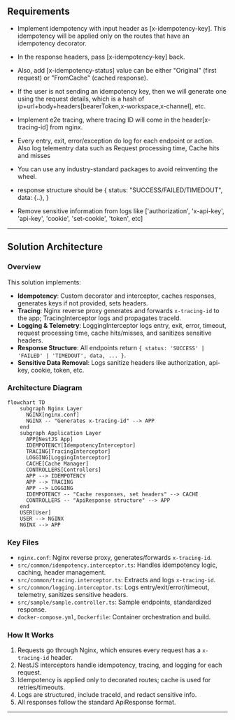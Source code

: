 ## Requirements

- Implement idempotency with input header as [x-idempotency-key]. This idempotency will be applied only on the routes that have an idempotency decorator.
- In the response headers, pass [x-idempotency-key] back.
- Also, add [x-idempotency-status] value can be either "Original" (first request) or "FromCache" (cached response).
- If the user is not sending an idempotency key, then we will generate one using the request details, which is a hash of ip+url+body+headers[bearerToken,x-workspace,x-channel], etc.

- Implement e2e tracing, where tracing ID will come in the header[x-tracing-id] from nginx.

- Every entry, exit, error/exception do log for each endpoint or action. Also log telementry data such as Request processing time, Cache hits and misses

- You can use any industry-standard packages to avoid reinventing the wheel.

- response structure should be
{
  status: "SUCCESS/FAILED/TIMEDOUT",
  data: {..},
}

- Remove sensitive information from logs like ['authorization',
      'x-api-key',
      'api-key',
      'cookie',
      'set-cookie',
      'token', etc]

---

## Solution Architecture

### Overview
This solution implements:
- **Idempotency**: Custom decorator and interceptor, caches responses, generates keys if not provided, sets headers.
- **Tracing**: Nginx reverse proxy generates and forwards `x-tracing-id` to the app; TracingInterceptor logs and propagates traceId.
- **Logging & Telemetry**: LoggingInterceptor logs entry, exit, error, timeout, request processing time, cache hits/misses, and sanitizes sensitive headers.
- **Response Structure**: All endpoints return `{ status: 'SUCCESS' | 'FAILED' | 'TIMEDOUT', data, ... }`.
- **Sensitive Data Removal**: Logs sanitize headers like authorization, api-key, cookie, token, etc.

### Architecture Diagram
```mermaid
flowchart TD
    subgraph Nginx Layer
      NGINX[nginx.conf]
      NGINX -- "Generates x-tracing-id" --> APP
    end
    subgraph Application Layer
      APP[NestJS App]
      IDEMPOTENCY[IdempotencyInterceptor]
      TRACING[TracingInterceptor]
      LOGGING[LoggingInterceptor]
      CACHE[Cache Manager]
      CONTROLLERS[Controllers]
      APP --> IDEMPOTENCY
      APP --> TRACING
      APP --> LOGGING
      IDEMPOTENCY -- "Cache responses, set headers" --> CACHE
      CONTROLLERS -- "ApiResponse structure" --> APP
    end
    USER[User]
    USER --> NGINX
    NGINX --> APP
```

### Key Files
- `nginx.conf`: Nginx reverse proxy, generates/forwards `x-tracing-id`.
- `src/common/idempotency.interceptor.ts`: Handles idempotency logic, caching, header management.
- `src/common/tracing.interceptor.ts`: Extracts and logs `x-tracing-id`.
- `src/common/logging.interceptor.ts`: Logs entry/exit/error/timeout, telemetry, sanitizes sensitive headers.
- `src/sample/sample.controller.ts`: Sample endpoints, standardized response.
- `docker-compose.yml`, `Dockerfile`: Container orchestration and build.

### How It Works
1. Requests go through Nginx, which ensures every request has a `x-tracing-id` header.
2. NestJS interceptors handle idempotency, tracing, and logging for each request.
3. Idempotency is applied only to decorated routes; cache is used for retries/timeouts.
4. Logs are structured, include traceId, and redact sensitive info.
5. All responses follow the standard ApiResponse format.

---

